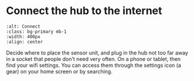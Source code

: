# Connect the hub to the internet


```{image} ../no-wifi-sequence/find-wifi-settings.png
:alt: Connect 
:class: bg-primary mb-1
:width: 400px
:align: center
```

 Decide where to place the sensor unit, and plug in the hub not too far away in a socket that people don't need very often. On a phone or tablet, then find your wifi settings. You can access them through the settings icon (a gear) on your home screen or by searching.

